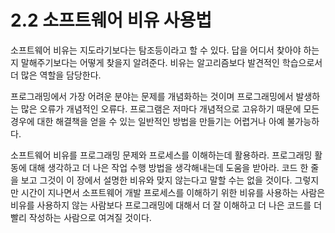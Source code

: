 # 2.2 소프트웨어 비유 사용법

소프트웨어 비유는 지도라기보다는 탐조등이라고 할 수 있다. 답을 어디서 찾아야 하는지 말해주기보다는 어떻게 찾을지 알려준다. 비유는 알고리즘보다 발견적인 학습으로서 더 많은 역할을 담당한다.

프로그래밍에서 가장 어려운 분야는 문제를 개념화하는 것이며 프로그래밍에서 발생하는 많은 오류가 개념적인 오류다. 프로그램은 저마다 개념적으로 고유하기 때문에 모든 경우에 대한 해결책을 얻을 수 있는 일반적인 방법을 만들기는 어렵거나 아예 불가능하다.

소프트웨어 비유를 프로그래밍 문제와 프로세스를 이해하는데 활용하라. 프로그래밍 활동에 대해 생각하고 더 나은 작업 수행 방법을 생각해내는데 도움을 받아라. 코드 한 줄을 보고 그것이 이 장에서 설명한 비유와 맞지 않는다고 말할 수는 없을 것이다. 그렇지만 시간이 지나면서 소프트웨어 개발 프로세스를 이해하기 위한 비유를 사용하는 사람은 비유를 사용하지 않는 사람보다 프로그래밍에 대해서 더 잘 이해하고 더 나은 코드를 더 빨리 작성하는 사람으로 여겨질 것이다.